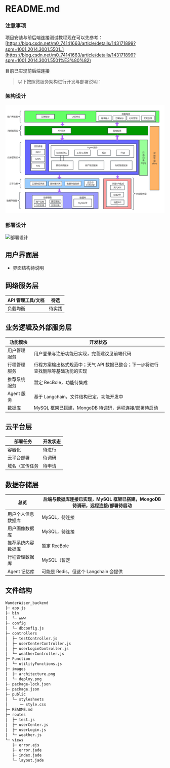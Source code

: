 # README.md

### **注意事项**

项目安装与前后端连接测试教程现在可以先参考：[https://blog.csdn.net/m0_74141663/article/details/143171899?spm=1001.2014.3001.5501。](https://blog.csdn.net/m0_74141663/article/details/143171899?spm=1001.2014.3001.5501%E3%80%82)

目前已实现前后端连接

> 以下按照微服务架构进行开发与部署说明：

### 架构设计

![架构设计](images/architecture.png)

### 部署设计

![部署设计](images/deploy.png)

## 用户界面层

- 界面结构待说明

## 网络服务层

| API 管理工具/文档 | 待选   |
| ----------------- | ------ |
| 负载均衡          | 待实践 |

## 业务逻辑及外部服务层

| 功能模块     | 开发状态                                                                          |
| ------------ | --------------------------------------------------------------------------------- |
| 用户管理服务 | 用户登录与注册功能已实现，完善建议见前端代码                                      |
| 行程管理服务 | 行程方案输出格式规范中；天气 API 数据已整合；下一步将进行查找删除等基础功能的实现 |
| 推荐系统服务 | 暂定 RecBole，功能待集成                                                          |
| Agent 服务   | 基于 Langchain，文件结构已定，功能开发中                                          |
| 数据库       | MySQL 框架已搭建，MongoDB 待调研，远程连接/部署待启动                             |

## 云平台层

| 部署任务       | 开发状态 |
| -------------- | -------- |
| 容器化         | 待进行   |
| 云平台部署     | 待调研   |
| 域名（宣传任务 | 待申请   |

## 数据存储层

| 总览               | 后端与数据库连接已实现，MySQL 框架已搭建，MongoDB 待调研，远程连接/部署待启动 |
| ------------------ | ----------------------------------------------------------------------------- |
| 用户个人信息数据库 | MySQL，待连接                                                                 |
| 用户画像数据库     | MySQL，待连接                                                                 |
| 推荐系统内容数据库 | 暂定 RecBole                                                                  |
| 行程管理数据库     | MySQL（暂定                                                                   |
| Agent 记忆库       | 可能是 Redis，但这个 Langchain 会提供                                         |

## 文件结构

```
WanderWiser_backend
├─ app.js
├─ bin
│  └─ www
├─ config
│  └─ dbconfig.js
├─ controllers
│  ├─ testController.js
│  ├─ userCenterController.js
│  ├─ userLoginController.js
│  └─ weatherController.js
├─ Function
│  └─ utilityFunctions.js
├─ images
│  ├─ architecture.png
│  └─ deploy.png
├─ package-lock.json
├─ package.json
├─ public
│  └─ stylesheets
│     └─ style.css
├─ README.md
├─ routes
│  ├─ test.js
│  ├─ userCenter.js
│  ├─ userLogin.js
│  └─ weather.js
└─ views
   ├─ error.ejs
   ├─ error.jade
   ├─ index.jade
   └─ layout.jade

```

